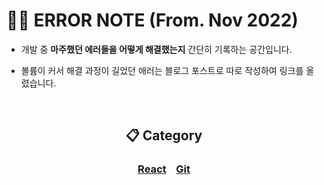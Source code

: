 # 🚨📒 ERROR NOTE (From. Nov 2022)

- 개발 중 <strong>마주했던 에러들을 어떻게 해결했는지</strong> 간단히 기록하는 공간입니다.

- 볼륨이 커서 해결 과정이 길었던 애러는 블로그 포스트로 따로 작성하여 링크를 올렸습니다.

<br/>

<div align="center">

## 📋 Category

### <a href="https://github.com/SangYoonLee1231/ERROR_NOTE/blob/main/ERROR/react_error.md">React</a> &nbsp;&nbsp; <a href="https://github.com/SangYoonLee1231/ERROR_NOTE/blob/main/ERROR/git_error.md">Git</a>

</div>

<br/>
